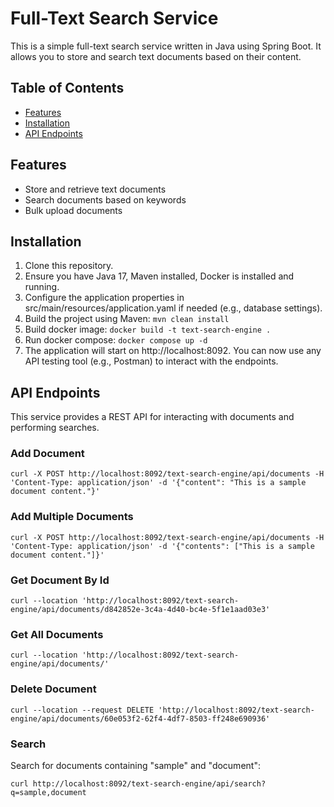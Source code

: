 # Full-Text Search Service

This is a simple full-text search service written in Java using Spring Boot. It allows you to store and search text
documents based on their content.

## Table of Contents

- [Features](#features)
- [Installation](#installation)
- [API Endpoints](#api-endpoints)

## Features

* Store and retrieve text documents
* Search documents based on keywords
* Bulk upload documents

## Installation

1. Clone this repository.
2. Ensure you have Java 17, Maven installed, Docker is installed and running.
3. Configure the application properties in src/main/resources/application.yaml if needed (e.g., database
   settings).
4. Build the project using Maven: ```mvn clean install```
5. Build docker image: ```docker build -t text-search-engine .```
6. Run docker compose: ```docker compose up -d```
7. The application will start on http://localhost:8092.
   You can now use any API testing tool (e.g., Postman) to interact with the endpoints.

## API Endpoints

This service provides a REST API for interacting with documents and performing searches.

### Add Document

```
curl -X POST http://localhost:8092/text-search-engine/api/documents -H 'Content-Type: application/json' -d '{"content": "This is a sample document content."}'
```

### Add Multiple Documents

```
curl -X POST http://localhost:8092/text-search-engine/api/documents -H 'Content-Type: application/json' -d '{"contents": ["This is a sample document content."]}'
```

### Get Document By Id

``` 
curl --location 'http://localhost:8092/text-search-engine/api/documents/d842852e-3c4a-4d40-bc4e-5f1e1aad03e3'
```

### Get All Documents

``` 
curl --location 'http://localhost:8092/text-search-engine/api/documents/'
```

### Delete Document

```
curl --location --request DELETE 'http://localhost:8092/text-search-engine/api/documents/60e053f2-62f4-4df7-8503-ff248e690936'
```

### Search

Search for documents containing "sample" and "document":

```
curl http://localhost:8092/text-search-engine/api/search?q=sample,document
```

